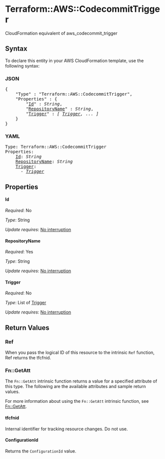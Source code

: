 # Terraform::AWS::CodecommitTrigger

CloudFormation equivalent of aws_codecommit_trigger

## Syntax

To declare this entity in your AWS CloudFormation template, use the following syntax:

### JSON

<pre>
{
    "Type" : "Terraform::AWS::CodecommitTrigger",
    "Properties" : {
        "<a href="#id" title="Id">Id</a>" : <i>String</i>,
        "<a href="#repositoryname" title="RepositoryName">RepositoryName</a>" : <i>String</i>,
        "<a href="#trigger" title="Trigger">Trigger</a>" : <i>[ <a href="trigger.md">Trigger</a>, ... ]</i>
    }
}
</pre>

### YAML

<pre>
Type: Terraform::AWS::CodecommitTrigger
Properties:
    <a href="#id" title="Id">Id</a>: <i>String</i>
    <a href="#repositoryname" title="RepositoryName">RepositoryName</a>: <i>String</i>
    <a href="#trigger" title="Trigger">Trigger</a>: <i>
      - <a href="trigger.md">Trigger</a></i>
</pre>

## Properties

#### Id

_Required_: No

_Type_: String

_Update requires_: [No interruption](https://docs.aws.amazon.com/AWSCloudFormation/latest/UserGuide/using-cfn-updating-stacks-update-behaviors.html#update-no-interrupt)

#### RepositoryName

_Required_: Yes

_Type_: String

_Update requires_: [No interruption](https://docs.aws.amazon.com/AWSCloudFormation/latest/UserGuide/using-cfn-updating-stacks-update-behaviors.html#update-no-interrupt)

#### Trigger

_Required_: No

_Type_: List of <a href="trigger.md">Trigger</a>

_Update requires_: [No interruption](https://docs.aws.amazon.com/AWSCloudFormation/latest/UserGuide/using-cfn-updating-stacks-update-behaviors.html#update-no-interrupt)

## Return Values

### Ref

When you pass the logical ID of this resource to the intrinsic `Ref` function, Ref returns the tfcfnid.

### Fn::GetAtt

The `Fn::GetAtt` intrinsic function returns a value for a specified attribute of this type. The following are the available attributes and sample return values.

For more information about using the `Fn::GetAtt` intrinsic function, see [Fn::GetAtt](https://docs.aws.amazon.com/AWSCloudFormation/latest/UserGuide/intrinsic-function-reference-getatt.html).

#### tfcfnid

Internal identifier for tracking resource changes. Do not use.

#### ConfigurationId

Returns the <code>ConfigurationId</code> value.

